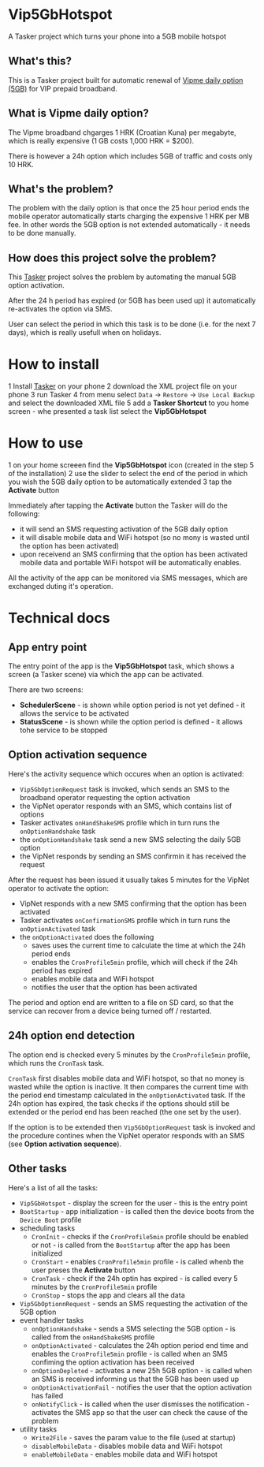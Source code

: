 # Vip5GbHotspot

A Tasker project which turns your phone into a 5GB mobile hotspot

## What's this?

This is a Tasker project built for automatic renewal of [Vipme daily option (5GB)](http://www.vipnet.hr/privatni/mobilni-internet-na-bonove) for VIP prepaid broadband.

## What is Vipme daily option?

The Vipme broadband chgarges 1 HRK (Croatian Kuna) per megabyte, which is really expensive (1 GB costs 1,000 HRK = $200).

There is however a 24h option which includes 5GB of traffic and costs only 10 HRK.

## What's the problem?

The problem with the daily option is that once the 25 hour period ends the mobile operator automatically starts charging the expensive 1 HRK per MB fee. In other words the 5GB option is not extended automatically - it needs to be done manually.

## How does this project solve the problem?

This [Tasker](https://play.google.com/store/apps/details?id=net.dinglisch.android.taskerm) project solves the problem by automating the manual 5GB option activation.

After the 24 h period has expired (or 5GB has been used up) it automatically re-activates the option via SMS.

User can select the period in which this task is to be done (i.e. for the next 7 days), which is really usefull when on holidays.

# How to install

1 Install [Tasker](https://play.google.com/store/apps/details?id=net.dinglisch.android.taskerm) on your phone
2 download the XML project file on your phone
3 run Tasker
4 from menu select ``Data`` -> ``Restore`` -> ``Use Local Backup`` and select the downloaded XML file
5 add a **Tasker Shortcut** to you home screen - whe presented a task list select the **Vip5GbHotspot** 

# How to use

1 on your home screeen find the **Vip5GbHotspot** icon (created in the step 5 of the installation)
2 use the slider to select the end of the period in which you wish the 5GB daily option to be automatically extended
3 tap the **Activate** button

Immediately after tapping the **Activate** button the Tasker will do the following:

* it will send an SMS requesting activation of the 5GB daily option 
* it will disable mobile data and WiFi hotspot (so no mony is wasted until the option has been activated)
* upon receivend an SMS confirming that the option has been activated mobile data and portable WiFi hotspot will be automatically enables.

All the activity of the app can be monitored via SMS messages, which are exchanged duting it's operation.

# Technical docs

## App entry point

The entry point of the app is the **Vip5GbHotspot** task, which shows a screen (a Tasker scene) via which the app can be activated.

There are two screens:

* **SchedulerScene** - is shown while option period is not yet defined - it allows the service to be activated
* **StatusScene** - is shown while the option period is defined - it allows tohe service to be stopped

## Option activation sequence

Here's the activity sequence which occures when an option is activated:
* ``Vip5GbOptionRequest`` task is invoked, which sends an SMS to the broadband operator requesting the option activation
* the VipNet operator responds with an SMS, which contains list of options
* Tasker activates ``onHandShakeSMS`` profile which in turn runs the ``onOptionHandshake`` task
* the ``onOptionHandshake`` task send a new SMS selecting the daily 5GB option
* the VipNet responds by sending an SMS confirmin it has received the request

After the request has been issued it usually takes 5 minutes for the VipNet operator to activate the option:

* VipNet responds with a new SMS confirming that the option has been activated
* Tasker activates ``onConfirmationSMS`` profile which in turn runs the ``onOptionActivated`` task
* the ``onOptionActivated`` does the following
	* saves uses the current time to calculate the time at which the 24h period ends
	* enables the ``CronProfile5min`` profile, which will check if the 24h period has expired
	* enables mobile data and WiFi hotspot
	* notifies the user that the option has been activated

The period and option end are written to a file on SD card, so that the service can recover from a device being turned off / restarted.

## 24h option end detection

The option end is checked every 5 minutes by the ``CronProfile5min`` profile, which runs the ``CronTask`` task.

``CronTask`` first disables mobile data and WiFi hotspot, so that no money is wasted while the option is inactive.
It then compares the current time with the period end timestamp calculated in the ``onOptionActivated`` task. If the 24h option has expired, the task checks if the options should still be extended or the period end has been reached (the one set by the user).

If the option is to be extended then ``Vip5GbOptionRequest`` task is invoked and the procedure contines when the VipNet operator responds with an SMS (see **Option activation sequence**).

## Other tasks

Here's a list of all the tasks:

* ``Vip5GbHotspot`` - display the screen for the user - this is the entry point
* ``BootStartup`` - app initialization - is called then the device boots from the ``Device Boot`` profile
* scheduling tasks
	* ``CronInit`` - checks if the ``CronProfile5min`` profile should be enabled or not - is called from the ``BootStartup`` after the app has been initialized
	* ``CronStart`` -  enables ``CronProfile5min`` profile - is called whenb the user preses the **Activate** button
	* ``CronTask`` - check if the 24h optin has expired - is called every 5 minutes by the ``CronProfile5min`` profile
	* ``CronStop`` - stops the app and clears all the data
* ``Vip5GbOptionnRequest`` - sends an SMS requesting the activation of the 5GB option 
* event handler tasks
	* ``onOptionHandshake`` - sends a SMS selecting the 5GB option - is called from the ``onHandShakeSMS`` profile
	* ``onOptionActivated`` - calculates the 24h option period end time and enables the ``CronProfile5min`` profile - is called when an SMS confiming the option activation has been received
	* ``onOptionDepleted`` - activates a new 25h 5GB option - is called when an SMS is received informing us that the 5GB has been used up
	* ``onOptionActivationFail`` - notifies the user that the option activation has failed 
	* ``onNotifyClick`` - is called when the user dismisses the notification - activates the SMS app so that the user can check the cause of the problem 
* utility tasks
	* ``Write2File`` - saves the param value to the file (used at startup)
	* ``disableMobileData`` - disables mobile data and WiFi hotspot 
	* ``enableMobileData`` - enables mobile data and WiFi hotspot 
